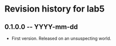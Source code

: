 # Revision history for lab5

## 0.1.0.0 -- YYYY-mm-dd

* First version. Released on an unsuspecting world.
